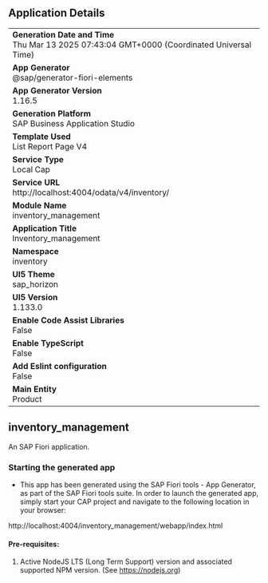 ## Application Details
|               |
| ------------- |
|**Generation Date and Time**<br>Thu Mar 13 2025 07:43:04 GMT+0000 (Coordinated Universal Time)|
|**App Generator**<br>@sap/generator-fiori-elements|
|**App Generator Version**<br>1.16.5|
|**Generation Platform**<br>SAP Business Application Studio|
|**Template Used**<br>List Report Page V4|
|**Service Type**<br>Local Cap|
|**Service URL**<br>http://localhost:4004/odata/v4/inventory/|
|**Module Name**<br>inventory_management|
|**Application Title**<br>Inventory_management|
|**Namespace**<br>inventory|
|**UI5 Theme**<br>sap_horizon|
|**UI5 Version**<br>1.133.0|
|**Enable Code Assist Libraries**<br>False|
|**Enable TypeScript**<br>False|
|**Add Eslint configuration**<br>False|
|**Main Entity**<br>Product|

## inventory_management

An SAP Fiori application.

### Starting the generated app

-   This app has been generated using the SAP Fiori tools - App Generator, as part of the SAP Fiori tools suite.  In order to launch the generated app, simply start your CAP project and navigate to the following location in your browser:

http://localhost:4004/inventory_management/webapp/index.html

#### Pre-requisites:

1. Active NodeJS LTS (Long Term Support) version and associated supported NPM version.  (See https://nodejs.org)


